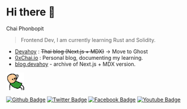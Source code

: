 # Hi there 👋

Chai Phonbopit
> Frontend Dev, I am currently learning Rust and Solidity.

* [Devahoy](https://devahoy.com) : ~~Thai blog (Next.js + MDX)~~ -> Move to Ghost
* [0xChai.io](https://0xchai.io) : Personal blog, documenting my learning.
* [blog.devahoy](https://blog.devahoy.com) - archive of Next.js + MDX version.

<img width="48" src="https://github.com/Phonbopit/phonbopit/blob/master/awyeah.gif" />

[![Github Badge](http://img.shields.io/badge/-Github-black?style=flat-square&logo=github&link=https://github.com/phonbopit/)](https://github.com/phonbopit/) [![Twitter Badge](https://img.shields.io/badge/-Twitter-1da1f2?style=flat-square&logo=Twitter&logoColor=white&link=https://www.twitter.com/phonbopit/)](https://www.twitter.com/phonbopit) [![Facebook Badge](https://img.shields.io/badge/-Facebook-3b5998?style=flat-square&logo=Facebook&logoColor=white&link=https://facebook.com/phonbopit)](https://facebook.com/phonbopit) [![Youtube Badge](https://img.shields.io/badge/-Youtube-ff0000?style=flat-square&logo=Youtube&logoColor=white&link=https://youtube.com/c/DevahoyOfficial)](https://youtube.com/c/DevahoyOfficial)
